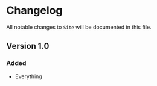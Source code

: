 # Changelog

All notable changes to `Site` will be documented in this file.

## Version 1.0

### Added
- Everything
